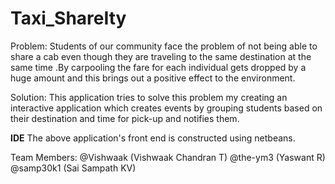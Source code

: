 # Taxi_ShareIty

Problem:
Students of our community face the problem of not being able to share a cab even though they are traveling to the same destination at the same time .By carpooling the fare for each individual gets dropped by a huge amount and this brings out a positive effect to the environment. 

Solution:
This application tries to solve this problem my creating an interactive application which creates events by grouping students based on their destination and time for pick-up and notifies them.

**IDE**
The above application's front end is constructed using netbeans.

Team Members:
@Vishwaak (Vishwaak Chandran T)
@the-ym3 (Yaswant R)
@samp30k1 (Sai Sampath KV)
